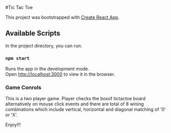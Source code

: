 #Tic Tac Toe 

This project was bootstrapped with [Create React App](https://github.com/facebook/create-react-app).

## Available Scripts

In the project directory, you can run:

### `npm start`

Runs the app in the development mode.<br>
Open [http://localhost:3000](http://localhost:3000) to view it in the browser.

### Game Conrols

This is a two player game. Player checks the boxof tictactoe board alternatively on mouse click events and there are total of 8 wining combinations which include vertical, horizontal and diagonal matching of '0' or 'X'.

Enjoy!!!

